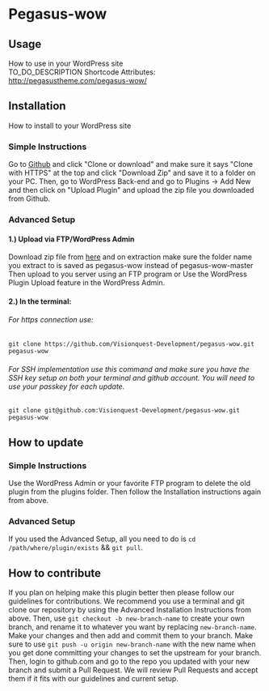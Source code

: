 # Pegasus-wow
 
## Usage
How to use in your WordPress site<br>
TO_DO_DESCRIPTION
Shortcode Attributes: http://pegasustheme.com/pegasus-wow/


## Installation
How to install to your WordPress site

### Simple Instructions 
Go to [Github](https://github.com/Visionquest-Development/pegasus-wow "Github") and click "Clone or download" and make sure it says "Clone with HTTPS" at the top and click "Download Zip" and save it to a folder on your PC. Then, go to WordPress Back-end and go to Plugins -> Add New and then click on "Upload Plugin" and upload the zip file you downloaded from Github.

### Advanced Setup 
#### 1.) Upload via FTP/WordPress Admin<br>
Download zip file from [here](https://github.com/Visionquest-Development/pegasus-wow/archive/master.zip "Github") and on extraction make sure the folder name you extract to is saved as pegasus-wow instead of pegasus-wow-master
Then upload to you server using an FTP program or Use the WordPress Plugin Upload feature in the WordPress Admin.<br>
#### 2.) In the terminal:
###### For https connection use:
`git clone https://github.com/Visionquest-Development/pegasus-wow.git pegasus-wow`

###### For SSH implementation use this command and make sure you have the SSH key setup on both your terminal and github account. You will need to use your passkey for each update.
`git clone git@github.com:Visionquest-Development/pegasus-wow.git pegasus-wow`



## How to update
### Simple Instructions
Use the WordPress Admin or your favorite FTP program to delete the old plugin from the plugins folder. Then follow the Installation instructions again from above.

### Advanced Setup 
If you used the Advanced Setup, all you need to do is `cd /path/where/plugin/exists` && `git pull`.


## How to contribute
If you plan on helping make this plugin better then please follow our guidelines for contributions. We recommend you use a terminal and git clone our repository by using the Advanced Installation Instructions from above. Then, use `git checkout -b new-branch-name` to create your own branch, and rename it to whatever you want by replacing `new-branch-name`. Make your changes and then add and commit them to your branch. Make sure to use `git push -u origin new-branch-name` with the new name when you get done committing your changes to set the upstream for your branch. Then, login to github.com and go to the repo you updated with your new branch and submit a Pull Request. We will review Pull Requests and accept them if it fits with our guidelines and current setup.




